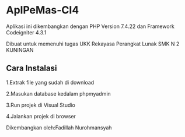 # AplPeMas-CI4

 Aplikasi ini dikembangkan dengan PHP Version 7.4.22 dan Framework Codeigniter 4.3.1
 
 Dibuat untuk memenuhi tugas UKK Rekayasa Perangkat Lunak SMK N 2 KUNINGAN
## Cara Instalasi

1.Extrak file yang sudah di download

2.Masukan database kedalam phpmyadmin

3.Run projek di Visual Studio

4.Jalankan projek di browser 

Dikembangkan oleh:Fadillah Nurohmansyah
